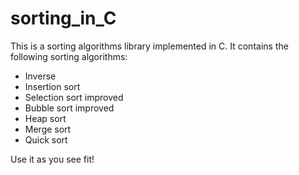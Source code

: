 # sorting_in_C

This is a sorting algorithms library implemented in C. It contains the following sorting algorithms:

- Inverse
- Insertion sort
- Selection sort improved
- Bubble sort improved
- Heap sort
- Merge sort
- Quick sort

Use it as you see fit!
